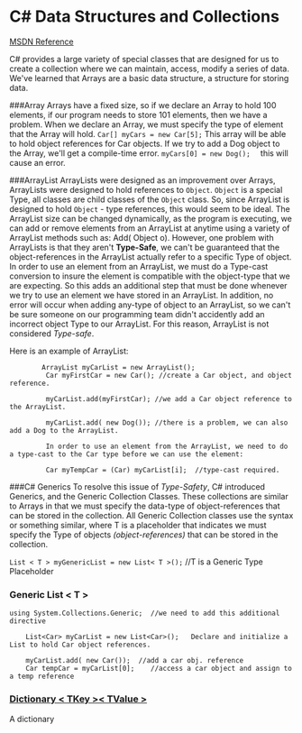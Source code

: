 # C# Data Structures and Collections

[MSDN Reference](https://msdn.microsoft.com/en-us/library/7y3x785f.aspx)

C# provides a large variety of special classes that are designed for us to create a collection where we can maintain, access, modify a series of data.  We've learned that Arrays are a basic data structure, a structure for storing data.  

###Array
Arrays have a fixed size, so if we declare an Array to hold 100 elements, if our program needs to store 101 elements, then we have a problem.  When we declare an Array, we must specify the type of element that the Array will hold.  `Car[] myCars = new Car[5];` This array will be able to hold object references for Car objects.  If we try to add a Dog object to the Array, we'll get a compile-time error.   `myCars[0] = new Dog();  ` this will cause an error.   

###ArrayList
ArrayLists were designed as an improvement over Arrays, ArrayLists were designed to hold references to `Object`.  `Object` is a special Type, all classes are child classes of the `Object` class.  So, since ArrayList is designed to hold `Object` - type references, this would seem to be ideal.  The ArrayList size can be changed dynamically, as the program is executing, we can add or remove elements from an ArrayList at anytime using a variety of ArrayList methods such as: Add( Object o).
However, one problem with ArrayLists is that they aren't **Type-Safe**, we can't be guaranteed that the object-references in the ArrayList actually refer to a specific Type of object. In order to use an element from an ArrayList, we must do a Type-cast conversion to insure the element is compatible with the object-type that we are expecting. So this adds an additional step that must be done whenever we try to use an element we have stored in an ArrayList.  In addition, no error will occur when adding any-type of object to an ArrayList, so we can't be sure someone on our programming team didn't accidently add an incorrect object Type to our ArrayList.  For this reason, ArrayList is not considered _Type-safe_.

Here is an example of ArrayList:

```
        ArrayList myCarList = new ArrayList();
         Car myFirstCar = new Car(); //create a Car object, and object reference.
         
         myCarList.add(myFirstCar); //we add a Car object reference to the ArrayList.
         
         myCarList.add( new Dog()); //there is a problem, we can also add a Dog to the ArrayList.
         
         In order to use an element from the ArrayList, we need to do a type-cast to the Car type before we can use the element:
         
         Car myTempCar = (Car) myCarList[i];  //type-cast required.
```

###C# Generics
To resolve this issue of _Type-Safety_, C# introduced Generics, and the Generic Collection Classes.  These collections are similar to Arrays in that we must specify the data-type of object-references that can be stored in the collection.  All Generic Collection classes use the syntax <T> or something similar, where T is a placeholder that indicates we must specify the Type of objects *(object-references)* that can be stored in the collection.

``List < T > myGenericList = new List< T >();``  //T is a Generic Type Placeholder

### Generic List < T >

```
using System.Collections.Generic;  //we need to add this additional directive
    
    List<Car> myCarList = new List<Car>();   Declare and initialize a List to hold Car object references.
    
    myCarList.add( new Car());  //add a car obj. reference
    Car tempCar = myCarList[0];    //access a car object and assign to a temp reference
 ```   
 
 ### [Dictionary < TKey >< TValue >](https://kdoore.gitbooks.io/cs-2335/content/dictionary.html#dictionary)
 
 A dictionary 
    
           